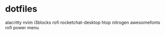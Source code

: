 # dotfiles

alacritty
nvim
i3blocks
rofi
rocketchat-desktop
htop
nitrogen
awesomefonts
rofi power menu
